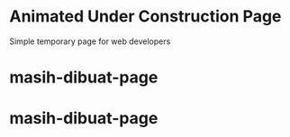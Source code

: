 # Animated Under Construction Page

Simple temporary page for web developers
# masih-dibuat-page
# masih-dibuat-page
